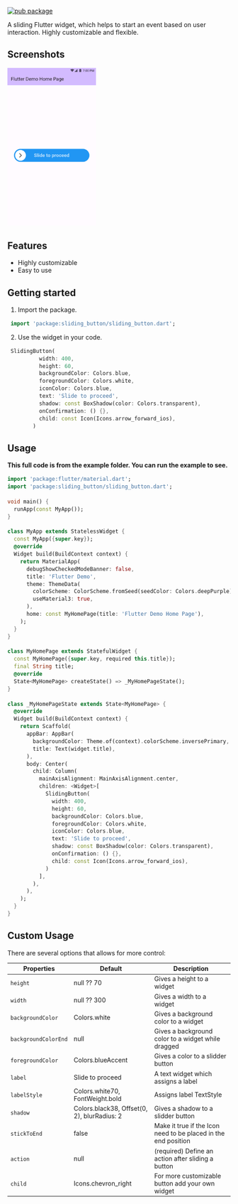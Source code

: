 [![pub package](https://img.shields.io/badge/pub-0.0.2-blue.svg)](https://pub.dev/packages/sliding_button)

A sliding Flutter widget, which helps to start an event based on user interaction. Highly customizable and flexible.

## Screenshots

<img src="example/assets/image1.png" width="200">
<br>

## Features

- Highly customizable
- Easy to use

## Getting started

1. Import the package.

```Dart
 import 'package:sliding_button/sliding_button.dart';
```

2. Use the widget in your code.

```Dart
 SlidingButton(
          width: 400,
          height: 60,
          backgroundColor: Colors.blue,
          foregroundColor: Colors.white,
          iconColor: Colors.blue,
          text: 'Slide to proceed',
          shadow: const BoxShadow(color: Colors.transparent),
          onConfirmation: () {},
          child: const Icon(Icons.arrow_forward_ios),
        ) 
```

## Usage

**This full code is from the example folder. You can run the example to see.**

```dart
import 'package:flutter/material.dart';
import 'package:sliding_button/sliding_button.dart';

void main() {
  runApp(const MyApp());
}

class MyApp extends StatelessWidget {
  const MyApp({super.key});
  @override
  Widget build(BuildContext context) {
    return MaterialApp(
      debugShowCheckedModeBanner: false,
      title: 'Flutter Demo',
      theme: ThemeData(
        colorScheme: ColorScheme.fromSeed(seedColor: Colors.deepPurple),
        useMaterial3: true,
      ),
      home: const MyHomePage(title: 'Flutter Demo Home Page'),
    );
  }
}

class MyHomePage extends StatefulWidget {
  const MyHomePage({super.key, required this.title});
  final String title;
  @override
  State<MyHomePage> createState() => _MyHomePageState();
}

class _MyHomePageState extends State<MyHomePage> {
  @override
  Widget build(BuildContext context) {
    return Scaffold(
      appBar: AppBar(
        backgroundColor: Theme.of(context).colorScheme.inversePrimary,
        title: Text(widget.title),
      ),
      body: Center(
        child: Column(
          mainAxisAlignment: MainAxisAlignment.center,
          children: <Widget>[
            SlidingButton(
              width: 400,
              height: 60,
              backgroundColor: Colors.blue,
              foregroundColor: Colors.white,
              iconColor: Colors.blue,
              text: 'Slide to proceed',              
              shadow: const BoxShadow(color: Colors.transparent),
              onConfirmation: () {},
              child: const Icon(Icons.arrow_forward_ios),
            )
          ],
        ),
      ),
    );
  }
}
```

## Custom Usage
There are several options that allows for more control:

|  Properties  |   Default   |   Description   |
|--------------|-----------------|--------------|
| `height` | null ?? 70 | Gives a height to a widget |
| `width` | null ?? 300 | Gives a width to a widget |
| `backgroundColor` | Colors.white | Gives a background color to a widget |
| `backgroundColorEnd` | null | Gives a background color to a widget while dragged |
| `foregroundColor` | Colors.blueAccent | Gives a color to a slidder button |
| `label` | Slide to proceed | A text widget which assigns a label |
| `labelStyle` | Colors.white70, FontWeight.bold | Assigns label TextStyle |
| `shadow` | Colors.black38, Offset(0, 2), blurRadius: 2 | Gives a shadow to a slidder button |
| `stickToEnd` | false | Make it true if the Icon need to be placed in the end position |
| `action` | null | (required) Define an action after sliding a button |
| `child` | Icons.chevron_right | For more customizable button add your own widget |

<br>
<br>
